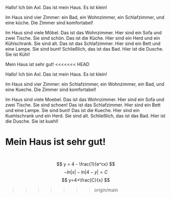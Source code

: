 Hallo! Ich bin Axl. Das ist mein Haus. Es ist klein!

Im Haus sind vier Zimmer: ein Bad, ein Wohnzimmer, ein Schlafzimmer, und eine küche. Die Zimmer sind komfortabel!

Im Haus sind viele Möbel. Das ist das Wohnzimmer. Hier sind ein Sofa und zwei Tische. Sie sind schön. Das ist die Küche. Hier sind ein Herd und ein Kühlschrank. Sie sind alt. Das ist das Schlafzimmer. Hier sind ein Bett und eine Lampe. Sie sind bunt! Schließlich, das ist das Bad. Hier ist die Dusche. Sie ist Kühl!

Mein Haus ist sehr gut!
<<<<<<< HEAD










Hallo! Ich bin Axl. Das ist mein Haus. Es ist klein!

Im Haus sind vier Zimmer: ein Schlafzimmer, ein Wohnzimmer, ein Bad, und eine Kueche. Die Zimmer sind komfortabel!

Im Haus sind viele Moebel. Das ist das Wohnzimmer. Hier sind ein Sofa und zwei Tische. Sie sind schoen! Das ist das Schlafzimmer. Hier sind ein Bett und eine Lampe. Sie sind bunt! Das ist die Kueche. Hier sind ein Kuehlschrank und ein Herd. Sie sind alt. Schließlich, das ist das Bad. Hier ist die Dusche. Sie ist kuehl!

Mein Haus ist sehr gut!
=======
\
$$
y = 4 - \frac{1}{e^cx}
$$
$$
-ln|x|-ln|4-y|=C
$$
$$
y=4+\frac{C}{x}
$$
>>>>>>> origin/main
